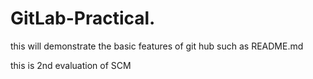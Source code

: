 # GitLab-Practical.
this will demonstrate the basic features of git hub such as README.md

this is 2nd evaluation of SCM 
